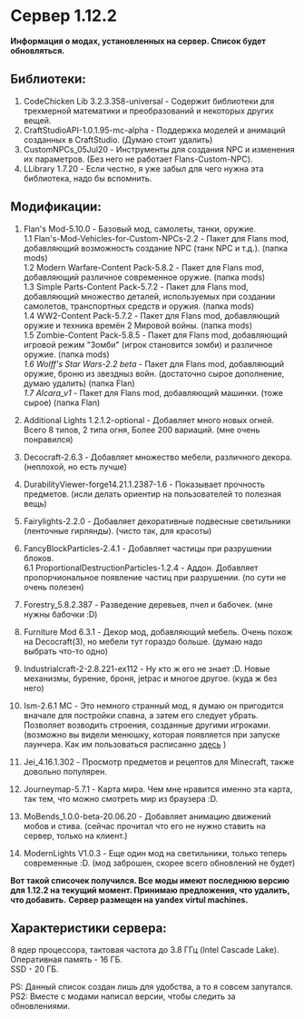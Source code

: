 # Сервер 1.12.2  
**Информация о модах, установленных на сервер. Список будет обновляться.**   
## Библиотеки:  
1. CodeChicken Lib 3.2.3.358-universal - Содержит библиотеки для трехмерной математики и преобразований и некоторых других вещей.  
2. CraftStudioAPI-1.0.1.95-mc-alpha - Поддержка моделей и анимаций созданных в CraftStudio. (Думаю стоит удалить)  
3. CustomNPCs_05Jul20 - Инструменты для создания NPC и изменения их параметров. (Без него не работает Flans-Custom-NPC).  
4. LLibrary 1.7.20 - Если честно, я уже забыл для чего нужна эта библиотека, надо бы вспомнить.  

## Модификации:  
1. Flan's Mod-5.10.0 - Базовый мод, самолеты, танки, оружие.  
  1.1 Flan's-Mod-Vehicles-for-Custom-NPCs-2.2 - Пакет для Flans mod, добавляющий возможность создание NPC (танк NPC и т.д.). (папка mods)  
  1.2 Modern Warfare-Content Pack-5.8.2 - Пакет для Flans mod, добавляющий различное современное оружие. (папка mods)  
  1.3 Simple Parts-Content Pack-5.7.2 - Пакет для Flans mod, добавляющий множество деталей, используемых при создании самолетов, транспортных средств и оружия. (папка mods)    
  1.4 WW2-Content Pack-5.7.2 - Пакет для Flans mod, добавляющий оружие и техника времён 2 Мировой войны. (папка mods)  
  1.5 Zombie-Content Pack-5.8.5 - Пакет для Flans mod, добавляющий игровой режим "Зомби" (игрок становится зомби) и различное оружие. (папка mods)   
 _1.6 Wolff's Star Wars-2.2 beta_ - Пакет для Flans mod, добавляющий оружие, броню из звездныз войн. (достаточно сырое дополнение, думаю удалить) (папка Flan)  
 _1.7 Alcara_v1_ - Пакет для Flans mod, добавляющий машинки. (тоже сырое) (папка Flan)   
 
2. Additional Lights 1.2.1.2-optional - Добавляет много новых огней. Всего 8 типов, 2 типа огня, Более 200 вариаций. (мне очень понравился)  
3. Decocraft-2.6.3 - Добавляет множество мебели, различного декора. (неплохой, но есть лучше)  
4. DurabilityViewer-forge14.21.1.2387-1.6 - Показывает прочность предметов. (исли делать ориентир на пользователей то полезная вещь)  
5. Fairylights-2.2.0 - Добавляет декоративные подвесные светильники (ленточные гирлянды). (чисто так, для красоты)  
6. FancyBlockParticles-2.4.1 - Добавляет частицы при разрушении блоков.  
  6.1 ProportionalDestructionParticles-1.2.4 - Аддон. Добавляет пропорчиональное появление частиц при разрушении. (по сути не очень полезен)  
8. Forestry_5.8.2.387 - Разведение деревьев, пчел и бабочек. (мне нужны бабочки :D)  
9. Furniture Mod 6.3.1 - Декор мод, добавляющий мебель. Очень похож на Decocraft(3), но мебели тут гораздо больше. (думаю надо выбрать что-то одно)  
10. Industrialcraft-2-2.8.221-ex112 - Ну кто ж его не знает :D. Новые механизмы, бурение, броня, jetpac и многое другое. (куда ж без него)  
11. Ism-2.6.1 MC - Это немного странный мод, я думаю он пригодится вначале для постройки спавна, а затем его следует убрать. Позволяет возводить строения, созданные другими игроками. (возможно вы видели менюшку, которая появляется при запуске лаунчера. Как им пользоваться расписанно [здесь](https://instant-structures-mod.com/) )  
12. Jei_4.16.1.302 - Просмотр предметов и рецептов для Minecraft, также довольно популярен.  
13. Journeymap-5.7.1 - Карта мира. Чем мне нравится именно эта карта, так тем, что можно смотреть мир из браузера :D.  
14. MoBends_1.0.0-beta-20.06.20 - Добавляет анимацию движений мобов и стива. (сейчас прочитал что его не нужно ставить на сервер, только на клиент.)  
15. ModernLights V1.0.3 - Еще один мод на светильники, только теперь современные :D. (мод заброшен, скорее всего обновлений не будет)  

**Вот такой списочек получился. Все моды имеют последнюю версию для 1.12.2 на текущий момент. Принимаю предложения, что удалить, что добавить.**
**Сервер размещен на yandex virtul machines.**

## Характеристики сервера:
8 ядер процессора, тактовая частота до 3.8 ГГц (Intel Cascade Lake).  
Оперативная память - 16 ГБ.  
SSD - 20 ГБ.  

PS: Данный список создан лишь для удобства, а то я совсем запутался.  
PS2: Вместе с модами написал версии, чтобы следить за обновлениями.  

 







 






  


